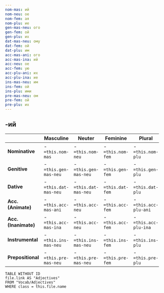 ```yaml
---
nom-mas: ий
nom-neu: ое
nom-fem: ая
nom-plu: ие
gen-mas-neu: ого
gen-fem: ой
gen-plu: их
dat-mas-neu: ому
dat-fem: ой
dat-plu: им
acc-mas-ani: ого
acc-mas-ina: ий
acc-neu: ое
acc-fem: ую
acc-plu-ani: их 
acc-plu-ina: ие
ins-mas-neu: им
ins-fem: ой
ins-plu: ими
pre-mas-neu: ом
pre-fem: ой
pre-plu: их
---
```

## -ий

| | Masculine | Neuter | Feminine | Plural |
|-|-|-|-|-|
|**Nominative**|-`=this.nom-mas`|-`=this.nom-neu`|-`=this.nom-fem`|-`=this.nom-plu`|
|**Genitive**|-`=this.gen-mas-neu`|-`=this.gen-mas-neu`|-`=this.gen-fem`|-`=this.gen-plu`|
|**Dative**|-`=this.dat-mas-neu`|-`=this.dat-mas-neu`|-`=this.dat-fem`|-`=this.dat-plu`|
|**Acc. (Animate)**|-`=this.acc-mas-ani`|-`=this.acc-neu`|-`=this.acc-fem`|-`=this.acc-plu-ani`|
|**Acc. (Inanimate)**|-`=this.acc-mas-ina`|-`=this.acc-neu`|-`=this.acc-fem`|-`=this.acc-plu-ina`|
|**Instrumental**|-`=this.ins-mas-neu`|-`=this.ins-mas-neu`|-`=this.ins-fem`|-`=this.ins-plu`|
|**Prepositional**|-`=this.pre-mas-neu`|-`=this.pre-mas-neu`|-`=this.pre-fem`|-`=this.pre-plu`|
```dataview
TABLE WITHOUT ID
file.link AS "Adjectives"
FROM "Vocab/Adjectives"
WHERE class = this.file.name
```
